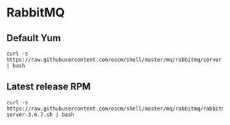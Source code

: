 # RabbitMQ

## Default Yum

	curl -s https://raw.githubusercontent.com/oscm/shell/master/mq/rabbitmq/server.sh | bash

## Latest release RPM

	curl -s https://raw.githubusercontent.com/oscm/shell/master/mq/rabbitmq/rabbitmq-server-3.6.7.sh | bash